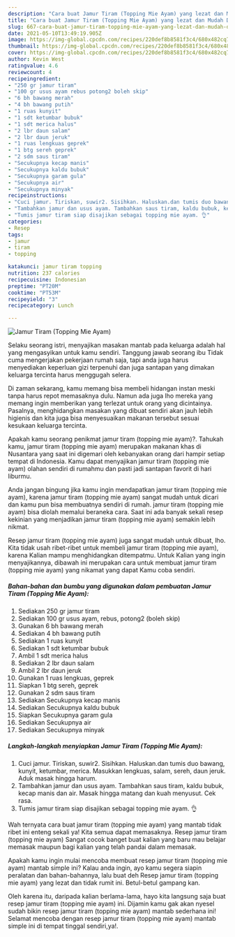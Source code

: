 ```yaml
---
description: "Cara buat Jamur Tiram (Topping Mie Ayam) yang lezat dan Mudah Dibuat"
title: "Cara buat Jamur Tiram (Topping Mie Ayam) yang lezat dan Mudah Dibuat"
slug: 667-cara-buat-jamur-tiram-topping-mie-ayam-yang-lezat-dan-mudah-dibuat
date: 2021-05-10T13:49:19.905Z
image: https://img-global.cpcdn.com/recipes/220def8b8581f3c4/680x482cq70/jamur-tiram-topping-mie-ayam-foto-resep-utama.jpg
thumbnail: https://img-global.cpcdn.com/recipes/220def8b8581f3c4/680x482cq70/jamur-tiram-topping-mie-ayam-foto-resep-utama.jpg
cover: https://img-global.cpcdn.com/recipes/220def8b8581f3c4/680x482cq70/jamur-tiram-topping-mie-ayam-foto-resep-utama.jpg
author: Kevin West
ratingvalue: 4.6
reviewcount: 4
recipeingredient:
- "250 gr jamur tiram"
- "100 gr usus ayam rebus potong2 boleh skip"
- "6 bh bawang merah"
- "4 bh bawang putih"
- "1 ruas kunyit"
- "1 sdt ketumbar bubuk"
- "1 sdt merica halus"
- "2 lbr daun salam"
- "2 lbr daun jeruk"
- "1 ruas lengkuas geprek"
- "1 btg sereh geprek"
- "2 sdm saus tiram"
- "Secukupnya kecap manis"
- "Secukupnya kaldu bubuk"
- "Secukupnya garam gula"
- "Secukupnya air"
- "Secukupnya minyak"
recipeinstructions:
- "Cuci jamur. Tiriskan, suwir2. Sisihkan. Haluskan.dan tumis duo bawang, kunyit, ketumbar, merica. Masukkan lengkuas, salam, sereh, daun jeruk. Aduk masak hingga harum."
- "Tambahkan jamur dan usus ayam. Tambahkan saus tiram, kaldu bubuk, kecap manis dan air. Masak hingga matang dan kuah menyusut. Cek rasa."
- "Tumis jamur tiram siap disajikan sebagai topping mie ayam. 👌"
categories:
- Resep
tags:
- jamur
- tiram
- topping

katakunci: jamur tiram topping 
nutrition: 237 calories
recipecuisine: Indonesian
preptime: "PT20M"
cooktime: "PT53M"
recipeyield: "3"
recipecategory: Lunch

---
```



![Jamur Tiram (Topping Mie Ayam)](https://img-global.cpcdn.com/recipes/220def8b8581f3c4/680x482cq70/jamur-tiram-topping-mie-ayam-foto-resep-utama.jpg)

Selaku seorang istri, menyajikan masakan mantab pada keluarga adalah hal yang mengasyikan untuk kamu sendiri. Tanggung jawab seorang ibu Tidak cuma mengerjakan pekerjaan rumah saja, tapi anda juga harus menyediakan keperluan gizi terpenuhi dan juga santapan yang dimakan keluarga tercinta harus menggugah selera.

Di zaman  sekarang, kamu memang bisa membeli hidangan instan meski tanpa harus repot memasaknya dulu. Namun ada juga lho mereka yang memang ingin memberikan yang terlezat untuk orang yang dicintainya. Pasalnya, menghidangkan masakan yang dibuat sendiri akan jauh lebih higienis dan kita juga bisa menyesuaikan makanan tersebut sesuai kesukaan keluarga tercinta. 



Apakah kamu seorang penikmat jamur tiram (topping mie ayam)?. Tahukah kamu, jamur tiram (topping mie ayam) merupakan makanan khas di Nusantara yang saat ini digemari oleh kebanyakan orang dari hampir setiap tempat di Indonesia. Kamu dapat menyajikan jamur tiram (topping mie ayam) olahan sendiri di rumahmu dan pasti jadi santapan favorit di hari liburmu.

Anda jangan bingung jika kamu ingin mendapatkan jamur tiram (topping mie ayam), karena jamur tiram (topping mie ayam) sangat mudah untuk dicari dan kamu pun bisa membuatnya sendiri di rumah. jamur tiram (topping mie ayam) bisa diolah memalui beraneka cara. Saat ini ada banyak sekali resep kekinian yang menjadikan jamur tiram (topping mie ayam) semakin lebih nikmat.

Resep jamur tiram (topping mie ayam) juga sangat mudah untuk dibuat, lho. Kita tidak usah ribet-ribet untuk membeli jamur tiram (topping mie ayam), karena Kalian mampu menghidangkan ditempatmu. Untuk Kalian yang ingin menyajikannya, dibawah ini merupakan cara untuk membuat jamur tiram (topping mie ayam) yang nikamat yang dapat Kamu coba sendiri.

<!--inarticleads1-->

##### Bahan-bahan dan bumbu yang digunakan dalam pembuatan Jamur Tiram (Topping Mie Ayam):

1. Sediakan 250 gr jamur tiram
1. Sediakan 100 gr usus ayam, rebus, potong2 (boleh skip)
1. Gunakan 6 bh bawang merah
1. Sediakan 4 bh bawang putih
1. Sediakan 1 ruas kunyit
1. Sediakan 1 sdt ketumbar bubuk
1. Ambil 1 sdt merica halus
1. Sediakan 2 lbr daun salam
1. Ambil 2 lbr daun jeruk
1. Gunakan 1 ruas lengkuas, geprek
1. Siapkan 1 btg sereh, geprek
1. Gunakan 2 sdm saus tiram
1. Sediakan Secukupnya kecap manis
1. Sediakan Secukupnya kaldu bubuk
1. Siapkan Secukupnya garam gula
1. Sediakan Secukupnya air
1. Sediakan Secukupnya minyak




<!--inarticleads2-->

##### Langkah-langkah menyiapkan Jamur Tiram (Topping Mie Ayam):

1. Cuci jamur. Tiriskan, suwir2. Sisihkan. Haluskan.dan tumis duo bawang, kunyit, ketumbar, merica. Masukkan lengkuas, salam, sereh, daun jeruk. Aduk masak hingga harum.
1. Tambahkan jamur dan usus ayam. Tambahkan saus tiram, kaldu bubuk, kecap manis dan air. Masak hingga matang dan kuah menyusut. Cek rasa.
1. Tumis jamur tiram siap disajikan sebagai topping mie ayam. 👌




Wah ternyata cara buat jamur tiram (topping mie ayam) yang mantab tidak ribet ini enteng sekali ya! Kita semua dapat memasaknya. Resep jamur tiram (topping mie ayam) Sangat cocok banget buat kalian yang baru mau belajar memasak maupun bagi kalian yang telah pandai dalam memasak.

Apakah kamu ingin mulai mencoba membuat resep jamur tiram (topping mie ayam) mantab simple ini? Kalau anda ingin, ayo kamu segera siapin peralatan dan bahan-bahannya, lalu buat deh Resep jamur tiram (topping mie ayam) yang lezat dan tidak rumit ini. Betul-betul gampang kan. 

Oleh karena itu, daripada kalian berlama-lama, hayo kita langsung saja buat resep jamur tiram (topping mie ayam) ini. Dijamin kamu gak akan nyesel sudah bikin resep jamur tiram (topping mie ayam) mantab sederhana ini! Selamat mencoba dengan resep jamur tiram (topping mie ayam) mantab simple ini di tempat tinggal sendiri,ya!.


